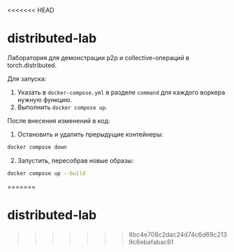 <<<<<<< HEAD
# distributed-lab

Лаборатория для демонстрации p2p и collective-операций в torch.distributed.

Для запуска:
1. Указать в `docker-compose.yml` в разделе `command` для каждого воркера нужную функцию.
2. Выполнить `docker compose up`.

После внесения изменений в код:
1. Остановить и удалить прерыдущие контейнеры: 
```bash
docker compose down
```

2. Запустить, пересобрав новые образы:
```bash
docker compose up --build
```
=======
# distributed-lab
>>>>>>> 6bc4e708c2dac24d74c6d69c2139c6ebafabac81
